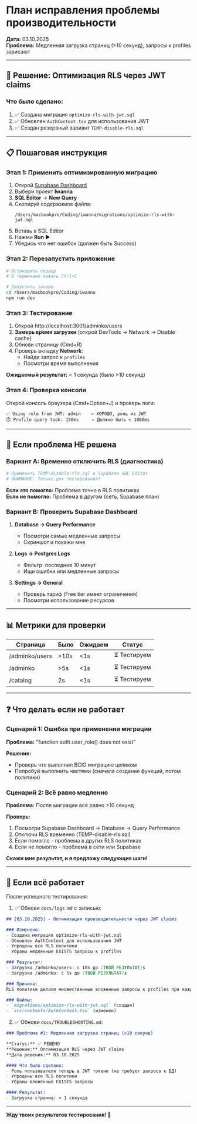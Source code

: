 # План исправления проблемы производительности

**Дата:** 03.10.2025  
**Проблема:** Медленная загрузка страниц (>10 секунд), запросы к profiles зависают

---

## 🎯 Решение: Оптимизация RLS через JWT claims

### Что было сделано:

1. ✅ Создана миграция `optimize-rls-with-jwt.sql`
2. ✅ Обновлен `AuthContext.tsx` для использования JWT
3. ✅ Создан резервный вариант `TEMP-disable-rls.sql`

---

## 📋 Пошаговая инструкция

### Этап 1: Применить оптимизированную миграцию

1. Открой [Supabase Dashboard](https://supabase.com/dashboard)
2. Выбери проект **Iwanna**
3. **SQL Editor** → **New Query**
4. Скопируй содержимое файла:
   ```
   /Users/macbookpro/Coding/iwanna/migrations/optimize-rls-with-jwt.sql
   ```
5. Вставь в SQL Editor
6. Нажми **Run** ▶️
7. Убедись что нет ошибок (должен быть Success)

### Этап 2: Перезапустить приложение

```bash
# Остановить сервер
# В терминале нажать Ctrl+C

# Запустить заново
cd /Users/macbookpro/Coding/iwanna
npm run dev
```

### Этап 3: Тестирование

1. Открой http://localhost:3001/adminko/users
2. **Замерь время загрузки** (открой DevTools → Network → Disable cache)
3. Обнови страницу (Cmd+R)
4. Проверь вкладку **Network**:
   - Найди запрос к `profiles`
   - Посмотри время выполнения
   
**Ожидаемый результат:** < 1 секунда (было >10 секунд)

### Этап 4: Проверка консоли

Открой консоль браузера (Cmd+Option+J) и проверь логи:
```
✅ Using role from JWT: admin    ← ХОРОШО, роль из JWT
⏱️ Profile query took: 150ms     ← Должно быть < 1000ms
```

---

## 🧪 Если проблема НЕ решена

### Вариант A: Временно отключить RLS (диагностика)

```bash
# Применить TEMP-disable-rls.sql в Supabase SQL Editor
# ВНИМАНИЕ: Только для тестирования!
```

**Если это помогло:** Проблема точно в RLS политиках  
**Если не помогло:** Проблема в другом (сеть, Supabase план)

### Вариант B: Проверить Supabase Dashboard

1. **Database → Query Performance**
   - Посмотри самые медленные запросы
   - Скриншот и покажи мне

2. **Logs → Postgres Logs**
   - Фильтр: последние 10 минут
   - Ищи ошибки или медленные запросы

3. **Settings → General**
   - Проверь тариф (Free tier имеет ограничения)
   - Посмотри использование ресурсов

---

## 📊 Метрики для проверки

| Страница | Было | Ожидаем | Статус |
|----------|------|---------|--------|
| /adminko/users | >10s | <1s | ⏳ Тестируем |
| /adminko | >5s | <1s | ⏳ Тестируем |
| /catalog | 2s | <1s | ⏳ Тестируем |

---

## ❓ Что делать если не работает

### Сценарий 1: Ошибка при применении миграции

**Проблема:** "function auth.user_role() does not exist"

**Решение:** 
- Проверь что выполнил ВСЮ миграцию целиком
- Попробуй выполнить частями (сначала создание функций, потом политики)

### Сценарий 2: Всё равно медленно

**Проблема:** После миграции всё равно >10 секунд

**Проверь:**
1. Посмотри Supabase Dashboard → Database → Query Performance
2. Отключи RLS временно (TEMP-disable-rls.sql) 
3. Если помогло - проблема в других RLS политиках
4. Если не помогло - проблема в сети или Supabase

**Скажи мне результат, и я предложу следующие шаги!**

---

## 🎉 Если всё работает

После успешного тестирования:

1. ✅ Обнови `docs/logs.md` с записью:
```markdown
## [03.10.2025] - Оптимизация производительности через JWT claims

### Изменено:
- Создана миграция optimize-rls-with-jwt.sql
- Обновлен AuthContext для использования JWT
- Упрощены все RLS политики
- Убраны медленные EXISTS запросы к profiles

### Результат:
- Загрузка /adminko/users: с 10s до [ТВОЙ РЕЗУЛЬТАТ]s
- Загрузка /adminko: с 5s до [ТВОЙ РЕЗУЛЬТАТ]s

### Причина:
RLS политики делали множественные вложенные запросы к profiles при каждом обращении к brands/spas/spa_amenities

### Файлы:
- `migrations/optimize-rls-with-jwt.sql` (создан)
- `src/contexts/AuthContext.tsx` (изменен)
```

2. ✅ Обнови `docs/TROUBLESHOOTING.md`:
```markdown
### Проблема #1: Медленная загрузка страниц (>10 секунд)

**Статус:** ✅ РЕШЕНО
**Решение:** Оптимизация RLS через JWT claims
**Дата решения:** 03.10.2025

#### Что было сделано:
- Роль пользователя теперь в JWT токене (не требует запроса к БД)
- Упрощены все RLS политики
- Убраны вложенные EXISTS запросы

#### Результат:
- Загрузка страниц: < 1 секунда
```

---

**Жду твоих результатов тестирования!** 🚀

